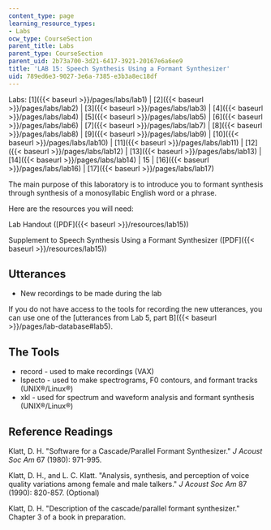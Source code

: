 ```yaml
---
content_type: page
learning_resource_types:
- Labs
ocw_type: CourseSection
parent_title: Labs
parent_type: CourseSection
parent_uid: 2b73a700-3d21-6417-3921-20167e6a6ee9
title: 'LAB 15: Speech Synthesis Using a Formant Synthesizer'
uid: 789ed6e3-9027-3e6a-7385-e3b3a8ec18df
---
```


Labs: [1]({{< baseurl >}}/pages/labs/lab1) | [2]({{< baseurl >}}/pages/labs/lab2) | [3]({{< baseurl >}}/pages/labs/lab3) | [4]({{< baseurl >}}/pages/labs/lab4) | [5]({{< baseurl >}}/pages/labs/lab5) | [6]({{< baseurl >}}/pages/labs/lab6) | [7]({{< baseurl >}}/pages/labs/lab7) | [8]({{< baseurl >}}/pages/labs/lab8) | [9]({{< baseurl >}}/pages/labs/lab9) | [10]({{< baseurl >}}/pages/labs/lab10) | [11]({{< baseurl >}}/pages/labs/lab11) | [12]({{< baseurl >}}/pages/labs/lab12) | [13]({{< baseurl >}}/pages/labs/lab13) | [14]({{< baseurl >}}/pages/labs/lab14) | 15 | [16]({{< baseurl >}}/pages/labs/lab16) | [17]({{< baseurl >}}/pages/labs/lab17)

The main purpose of this laboratory is to introduce you to formant synthesis through synthesis of a monosyllabic English word or a phrase.

Here are the resources you will need:

Lab Handout ([PDF]({{< baseurl >}}/resources/lab15))

Supplement to Speech Synthesis Using a Formant Synthesizer ([PDF]({{< baseurl >}}/resources/lab15))

Utterances
----------

*   New recordings to be made during the lab

If you do not have access to the tools for recording the new utterances, you can use one of the [utterances from Lab 5, part B]({{< baseurl >}}/pages/lab-database#lab5).

The Tools
---------

*   record - used to make recordings (VAX)
*   lspecto - used to make spectrograms, F0 contours, and formant tracks (UNIX®/Linux®)
*   xkl - used for spectrum and waveform analysis and formant synthesis (UNIX®/Linux®)

Reference Readings
------------------

Klatt, D. H. "Software for a Cascade/Parallel Formant Synthesizer." _J Acoust Soc Am_ 67 (1980): 971-995.

Klatt, D. H., and L. C. Klatt. "Analysis, synthesis, and perception of voice quality variations among female and male talkers." _J Acoust Soc Am_ 87 (1990): 820-857. (Optional)

Klatt, D. H. "Description of the cascade/parallel formant synthesizer." Chapter 3 of a book in preparation.